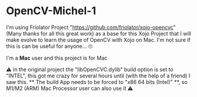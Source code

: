 # OpenCV-Michel-1

I'm using Friolator Project "https://github.com/friolator/xojo-opencvc" (Many thanks for all this great work)
as a base for this Xojo Project that I will make evolve to learn the usage of OpenCV with Xojo on Mac.
I'm not sure if this is can be useful for anyone... 🙄

 I'm a **Mac** user and this project is for Mac
 
⚠️ in the original project the "libOpenCVC.dylib" build option is set to "INTEL", this got me crazy for several hours until (with the help of a friend) I saw this. ** The build App needs to be forced to "x86 64 bits (Intel)" **, so M1/M2 (ARM) Mac Processor user can also use it ⚠️

